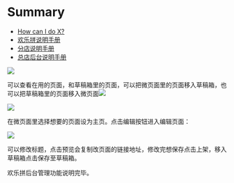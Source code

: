 # Summary

* [How can I do X?](second-question.md)
* [欢乐拼说明手册](README.md)
* [分店说明手册](fen-dian-shuo-ming-shou-ce.md)
* [总店后台说明手册](first-question.md)



![](https://dn-coding-net-production-pp.qbox.me/2381f893-f6fd-43eb-896d-285da6be8bc5.png)

可以查看在用的页面，和草稿箱里的页面，可以把微页面里的页面移入草稿箱，也可以把草稿箱里的页面移入微页面![](https://dn-coding-net-production-pp.qbox.me/58a9901a-2262-4528-9a65-2a9d03429946.png)

![](https://dn-coding-net-production-pp.qbox.me/1c573028-0e37-4952-b059-8aa736ec00fa.png)

在微页面里选择想要的页面设为主页。点击编辑按钮进入编辑页面：

![](https://dn-coding-net-production-pp.qbox.me/398088ae-ef4d-4ae3-b5f7-79fa75d90065.png)

可以修改标题，点击预览会复制改页面的链接地址，修改完想保存点击上架，移入草稿箱点击保存至草稿箱。

欢乐拼后台管理功能说明完毕。

